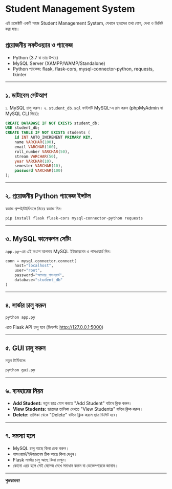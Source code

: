 # Student Management System

এই প্রজেক্টটি একটি সহজ Student Management System, যেখানে ছাত্রদের তথ্য যোগ, দেখা ও ডিলিট করা যায়।

## প্রয়োজনীয় সফটওয়্যার ও প্যাকেজ

- Python (3.7 বা তার উপরে)
- MySQL Server (XAMPP/WAMP/Standalone)
- Python প্যাকেজ: flask, flask-cors, mysql-connector-python, requests, tkinter

---

## ১. ডাটাবেস সেটআপ

১. MySQL চালু করুন।
২. `student_db.sql` ফাইলটি MySQL-এ রান করুন (phpMyAdmin বা MySQL CLI দিয়ে):

```sql
CREATE DATABASE IF NOT EXISTS student_db;
USE student_db;
CREATE TABLE IF NOT EXISTS students (
    id INT AUTO_INCREMENT PRIMARY KEY,
    name VARCHAR(100),
    email VARCHAR(100),
    roll_number VARCHAR(50),
    stream VARCHAR(50),
    year VARCHAR(10),
    semester VARCHAR(10),
    password VARCHAR(100)
);
```

---

## ২. প্রয়োজনীয় Python প্যাকেজ ইন্সটল

কমান্ড প্রম্পট/টার্মিনালে নিচের কমান্ড দিন:

```bash
pip install flask flask-cors mysql-connector-python requests
```

---

## ৩. MySQL কানেকশন সেটিং

`app.py`-এর এই অংশে আপনার MySQL ইউজারনেম ও পাসওয়ার্ড দিন:

```python
conn = mysql.connector.connect(
    host="localhost",
    user="root",
    password="আপনার_পাসওয়ার্ড",
    database="student_db"
)
```

---

## ৪. সার্ভার চালু করুন

```bash
python app.py
```

এতে Flask API চালু হবে (ডিফল্ট: http://127.0.0.1:5000)

---

## ৫. GUI চালু করুন

নতুন টার্মিনালে:

```bash
python gui.py
```

---

## ৬. ব্যবহারের নিয়ম

- **Add Student:** নতুন ছাত্র যোগ করতে "Add Student" বাটনে ক্লিক করুন।
- **View Students:** ছাত্রদের তালিকা দেখতে "View Students" বাটনে ক্লিক করুন।
- **Delete:** তালিকা থেকে "Delete" বাটনে ক্লিক করলে ছাত্র ডিলিট হবে।

---

## ৭. সমস্যা হলে

- MySQL চালু আছে কিনা চেক করুন।
- পাসওয়ার্ড/ইউজারনেম ঠিক আছে কিনা দেখুন।
- Flask সার্ভার চালু আছে কিনা দেখুন।
- কোনো এরর হলে সেই মেসেজ দেখে সমাধান করুন বা ডেভেলপারকে জানান।

---

**শুভকামনা!** 